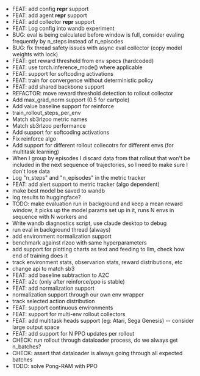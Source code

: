 - FEAT: add config __repr__ support
- FEAT: add agent __repr__ support
- FEAT: add collector __repr__ support
- FEAT: Log config into wandb experiment
- BUG: eval is being calculated before window is full, consider evaling frequently by n_steps instead of n_episodes
- BUG: fix thread safety issues with async eval collector (copy model weights with lock)
- FEAT: get reward threshold from env specs (hardcoded)
- FEAT: use torch.inference_mode() where applicable
- FEAT: support for softcoding activations
- FEAT: train for convergence without deterministic policy
- FEAT: add shared backbone support
- REFACTOR: move reward threshold detection to rollout collector
- Add max_grad_norm support (0.5 for cartpole)
- Add value baseline support for reinforce
- train_rollout_steps_per_env
- Match sb3rlzoo metric names
- Match sb3rlzoo performance
- Add support for softcoding activations
- Fix reinforce algo
- Add support for different rollout collecotrs for different envs (for multitask learning)
- When I group by episodes I discard data from that rollout that won't be included in the next sequence of trajectories, so I need to make sure I don't lose data
- Log "n_steps" and "n_episodes" in the metric tracker
- FEAT: add alert support to metric tracker (algo dependent)
- make best model be saved to wandb
- log results to huggingface?
- TODO: make evaluation run in background and keep a mean reward window, it picks up the model params set up in it, runs N envs in sequence with N workers and 
- Write wandb diagnostics script, use claude desktop to debug
- run eval in background thread (always)
- add environment normalization support
- benchmark against rlzoo with same hyperparameters
- add support for plotting charts as text and feeding to llm, check how end of training does it
- track environment stats, observarion stats, reward distributions, etc
- change api to match sb3
- FEAT: add baseline subtraction to A2C
- FEAT: a2c (only after reinforce/ppo is stable)
- FEAT: add normalization support
- normalization support through our own env wrapper
- track selected action distribution
- FEAT: support continuous environments
- FEAT: support for multi-env rollout collectors
- FEAT: add multitask heads support (eg: Atari, Sega Genesis) -- consider large output space
- FEAT: add support for N PPO updates per rollout
- CHECK: run rollout through dataloader process, do we always get n_batches?
- CHECK: assert that dataloader is always going through all expected batches
- TODO: solve Pong-RAM with PPO
